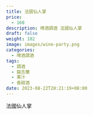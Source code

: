 ```yaml
---
title: 法國仙人掌
price:
  - 160
description: 啤酒調酒 法國仙人掌
draft: false
weight: 102
image: images/wine-party.png
categories:
  - 啤酒調酒
tags:
  - 調酒
  - 龍舌蘭
  - 果汁
  - 香甜酒
date: 2023-08-22T20:21:19+08:00
---
```


 法國仙人掌
